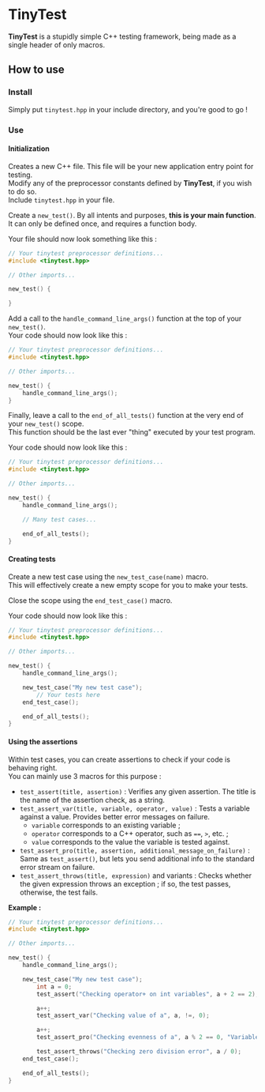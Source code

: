 # TinyTest
**TinyTest** is a stupidly simple C++ testing framework, being made as a single header of only macros.

## How to use
### Install
Simply put `tinytest.hpp` in your include directory, and you're good to go !

### Use
#### Initialization
Creates a new C++ file. This file will be your new application entry point for testing.  
Modify any of the preprocessor constants defined by **TinyTest**, if you wish to do so.  
Include `tinytest.hpp` in your file.  

Create a `new_test()`. By all intents and purposes, **this is your main function**.  
It can only be defined once, and requires a function body.  

Your file should now look something like this :  
```cpp
// Your tinytest preprocessor definitions...
#include <tinytest.hpp>

// Other imports...

new_test() {

}
```

Add a call to the `handle_command_line_args()` function at the top of your `new_test()`.  
Your code should now look like this :  
```cpp
// Your tinytest preprocessor definitions...
#include <tinytest.hpp>

// Other imports...

new_test() {
    handle_command_line_args();
}
```

Finally, leave a call to the `end_of_all_tests()` function at the very end of your `new_test()` scope.  
This function should be the last ever "thing" executed by your test program.  

Your code should now look like this :  
```cpp
// Your tinytest preprocessor definitions...
#include <tinytest.hpp>

// Other imports...

new_test() {
    handle_command_line_args();

    // Many test cases...

    end_of_all_tests();
}
```

#### Creating tests
Create a new test case using the `new_test_case(name)` macro.  
This will effectively create a new empty scope for you to make your tests.  

Close the scope using the `end_test_case()` macro.

Your code should now look like this :  
```cpp
// Your tinytest preprocessor definitions...
#include <tinytest.hpp>

// Other imports...

new_test() {
    handle_command_line_args();

    new_test_case("My new test case");
        // Your tests here
    end_test_case();

    end_of_all_tests();
}
```

#### Using the assertions
Within test cases, you can create assertions to check if your code is behaving right.  
You can mainly use 3 macros for this purpose :
- `test_assert(title, assertion)` : Verifies any given assertion. The title is the name of the assertion check, as a string.
- `test_assert_var(title, variable, operator, value)` : Tests a variable against a value. Provides better error messages on failure.
  - `variable` corresponds to an existing variable ;
  - `operator` corresponds to a C++ operator, such as `==`, `>`, etc. ;
  - `value` corresponds to the value the variable is tested against.
- `test_assert_pro(title, assertion, additional_message_on_failure)` : Same as `test_assert()`, but lets you send additional info to the standard error stream on failure.
- `test_assert_throws(title, expression)` and variants : Checks whether the given expression throws an exception ; if so, the test passes, otherwise, the test fails.

**Example :**  
```cpp
// Your tinytest preprocessor definitions...
#include <tinytest.hpp>

// Other imports...

new_test() {
    handle_command_line_args();

    new_test_case("My new test case");
        int a = 0;
        test_assert("Checking operator+ on int variables", a + 2 == 2);

        a++;
        test_assert_var("Checking value of a", a, !=, 0);

        a++;
        test_assert_pro("Checking evenness of a", a % 2 == 0, "Variable a is not even, since a = " << a);

        test_assert_throws("Checking zero division error", a / 0);
    end_test_case();

    end_of_all_tests();
}
```
